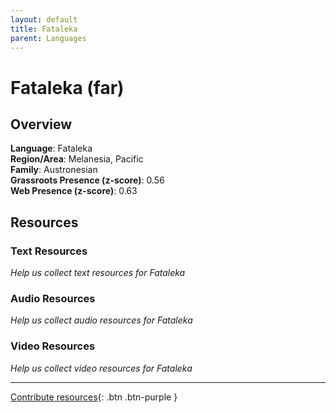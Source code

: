 ```yaml
---
layout: default
title: Fataleka
parent: Languages
---
```


# Fataleka (far)

## Overview

**Language**: Fataleka  
**Region/Area**: Melanesia, Pacific  
**Family**: Austronesian  
**Grassroots Presence (z-score)**: 0.56  
**Web Presence (z-score)**: 0.63  

## Resources

### Text Resources
*Help us collect text resources for Fataleka*

### Audio Resources
*Help us collect audio resources for Fataleka*

### Video Resources
*Help us collect video resources for Fataleka*

---

[Contribute resources](https://forms.office.com/e/1SfLJx3u1r){: .btn .btn-purple }
